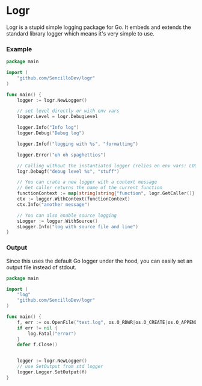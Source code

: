 # Logr

Logr is a stupid simple logging package for Go. It embeds and extends the standard library logger which means it's very simple to use.

### Example

```go
package main

import (
    "github.com/SencilloDev/logr"
)

func main() {
    logger := logr.NewLogger()

    // set level directly or with env vars
    logger.Level = logr.DebugLevel

    logger.Info("Info log")
    logger.Debug("Debug log")

    logger.Infof("logging with %s", "formatting")

    logger.Error("uh oh spaghettios")

    // Calling without the instantiated logger (relies on env vars: LOG_LEVEL=debug)
    logr.Debugf("debug level %s", "stuff")

    // You can crate a new logger with a context message 
    // Get caller returns the name of the current function
    functionContext := map[string]string{"function", logr.GetCaller()}
    ctx := logger.WithContext(functionContext)
    ctx.Info("another message")

    // You can also enable source logging
    sLogger := logger.WithSource()
    sLogger.Info("log with source file and line")
}
```

### Output

Since this uses the default Go logger under the hood, you can easily set an output file instead of stdout.

```go
package main

import (
    "log"
    "github.com/SencilloDev/logr"
)

func main() {
	f, err := os.OpenFile("test.log", os.O_RDWR|os.O_CREATE|os.O_APPEND, 0664)
	if err != nil {
		log.Fatal("error")
	}
	defer f.Close()


	logger := logr.NewLogger()
	// use SetOutput from std logger
	logger.Logger.SetOutput(f)
}
```
